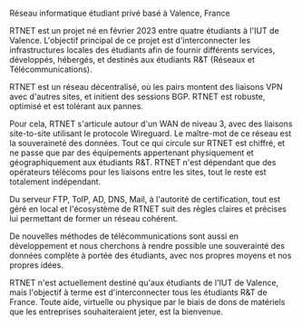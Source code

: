 Réseau informatique étudiant privé basé à Valence, France

RTNET est un projet né en février 2023 entre quatre étudiants à l'IUT de Valence. L'objectif principal de ce projet est d'interconnecter les infrastructures locales des étudiants afin de fournir différents services, développés, hébergés, et destinés aux étudiants R&T (Réseaux et Télécommunications).

RTNET est un réseau décentralisé, où les pairs montent des liaisons VPN avec d'autres sites, et initient des sessions BGP. RTNET est robuste, optimisé et est tolérant aux pannes.

Pour cela, RTNET s'articule autour d'un WAN de niveau 3, avec des liaisons site-to-site utilisant le protocole Wireguard. Le maître-mot de ce réseau est la souveraineté des données. Tout ce qui circule sur RTNET est chiffré, et ne passe que par des équipements appertenant physiquement et géographiquement aux étudiants R&T. RTNET n'est dépendant que des opérateurs télécoms pour les liaisons entre les sites, tout le reste est totalement indépendant.

Du serveur FTP, ToIP, AD, DNS, Mail, à l'autorité de certification, tout est géré en local et l'écosystème de RTNET suit des règles claires et précises lui permettant de former un réseau cohérent.

De nouvelles méthodes de télécommunications sont aussi en développement et nous cherchons à rendre possible une souverainté des données complète à portée des étudiants, avec nos propres moyens et nos propres idées.

RTNET n'est actuellement destiné qu'aux étudiants de l'IUT de Valence, mais l'objectif à terme est d'interconnecter tous les étudiants R&T de France. Toute aide, virtuelle ou physique par le biais de dons de matériels que les entreprises souhaiteraient jeter, est la bienvenue.
